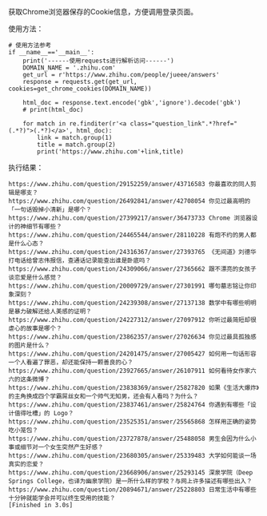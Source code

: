 获取Chrome浏览器保存的Cookie信息，方便调用登录页面。

使用方法：  

	# 使用方法参考
	if __name__=='__main__':
	    print('------使用requests进行解析访问------')
	    DOMAIN_NAME = '.zhihu.com'
	    get_url = r'https://www.zhihu.com/people/jueee/answers'
	    response = requests.get(get_url, cookies=get_chrome_cookies(DOMAIN_NAME))
	    
	    html_doc = response.text.encode('gbk','ignore').decode('gbk')
	    # print(html_doc)
	    
	    for match in re.finditer(r'<a class="question_link".*?href="(.*?)">(.*?)</a>', html_doc):
	        link = match.group(1)
	        title = match.group(2)
	        print('https://www.zhihu.com'+link,title)

执行结果：    

	https://www.zhihu.com/question/29152259/answer/43716583 你最喜欢的同人剪辑是哪支？  
	https://www.zhihu.com/question/26492841/answer/42708054 你见过最高明的「一句话毁掉小清新」是哪个？  
	https://www.zhihu.com/question/27399217/answer/36473733 Chrome 浏览器设计的神细节有哪些？  
	https://www.zhihu.com/question/24465544/answer/28110228 有炮不约的男人都是什么心态？  
	https://www.zhihu.com/question/24316367/answer/27393765 《无间道》刘德华打电话给曾志伟报信，查通话记录能查出谁是卧底吗？  
	https://www.zhihu.com/question/24309066/answer/27365662 跟不漂亮的女孩子谈恋爱是什么感觉？  
	https://www.zhihu.com/question/20009729/answer/27301991 哪句墓志铭让你印象深刻？
	https://www.zhihu.com/question/24239308/answer/27137138 数学中有哪些明明是暴力破解还给人美感的证明？  
	https://www.zhihu.com/question/24227312/answer/27097912 你听过最简短却很虐心的故事是哪个？  
	https://www.zhihu.com/question/23862357/answer/27026634 你见过最具孤独感的图片是什么？  
	https://www.zhihu.com/question/24201475/answer/27005427 如何用一句话形容一个人看遍了罪恶，却还能保持一颗善良的心？  
	https://www.zhihu.com/question/23927665/answer/26107911 如何看待女作家六六的这条微博？  
	https://www.zhihu.com/question/23838369/answer/25827820 如果《生活大爆炸》的主角换成四个学霸屌丝女和一个帅气无知男，还会有人看吗？为什么？  
	https://www.zhihu.com/question/23837461/answer/25824764 你遇到有哪些「设计值得吐槽」的 Logo？  
	https://www.zhihu.com/question/23525351/answer/25565868 怎样用正确的姿势吃小笼包？  
	https://www.zhihu.com/question/23727878/answer/25488058 男生会因为什么小事或细节对一个女生突然产生好感？  
	https://www.zhihu.com/question/23680305/answer/25339483 大学如何能谈一场真实的恋爱？  
	https://www.zhihu.com/question/23668906/answer/25293145 深泉学院（Deep Springs College，也译为幽泉学院）是一所什么样的学校？与网上许多描述有哪些出入？  
	https://www.zhihu.com/question/20894671/answer/25228803 日常生活中有哪些十分钟就能学会并可以终生受用的技能？  
	[Finished in 3.0s]